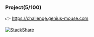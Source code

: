 ### Project(5/100)
👉 https://challenge.genius-mouse.com

[![StackShare](http://img.shields.io/badge/tech-stack-0690fa.svg?style=flat)](https://stackshare.io/myplanet/myplanet)
<!--
**gatherKnowledge/gatherKnowledge** is a ✨ _special_ ✨ repository because its `README.md` (this file) appears on your GitHub profile.

Here are some ideas to get you started:

- 🔭 I’m currently working on ...
- 🌱 I’m currently learning ...
- 👯 I’m looking to collaborate on ...
- 🤔 I’m looking for help with ...
- 💬 Ask me about ...
- 📫 How to reach me: ...
- 😄 Pronouns: ...
- ⚡ Fun fact: ...
-->
